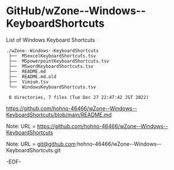 # GitHub/wZone--Windows--KeyboardShortcuts

List of Windows Keyboard Shortcuts

    ./wZone--Windows--KeyboardShortcuts
     ├──  MSexcelKeyboardShortcuts.tsv
     ├──  MSpowerpointKeyboardShortcuts.tsv
     ├──  MSwordKeyboardShortcuts.tsv
     ├──  README.md
     ├──  README.md.old
     ├──  Vimium.tsv
     └──  WindowsKeyboardShortcuts.tsv
     
     0 directories, 7 files (Tue Dec 27 22:47:42 JST 2022)


https://github.com/hohno-46466/wZone--Windows--KeyboardShortcuts/blob/main/README.md

Note: URL = https://github.com/hohno-46466/wZone--Windows--KeyboardShortcuts

Note: URL = git@github.com:hohno-46466/wZone--Windows--KeyboardShortcuts.git

-EOF-
